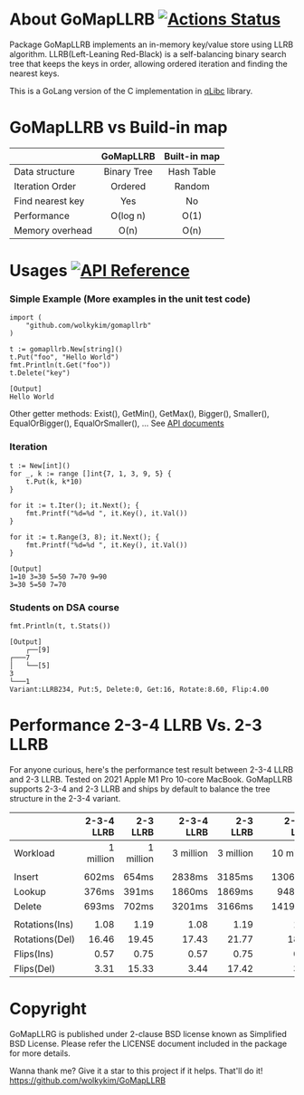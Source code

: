 # About GoMapLLRB [![Actions Status](https://github.com/wolkykim/gomapllrb/workflows/CI/badge.svg)](https://github.com/wolkykim/gomapllrb/actions)

Package GoMapLLRB implements an in-memory key/value store using LLRB algorithm.
LLRB(Left-Leaning Red-Black) is a self-balancing binary search tree that
keeps the keys in order, allowing ordered iteration and finding the nearest keys.

This is a GoLang version of the C implementation in
[qLibc](https://github.com/wolkykim/qlibc) library.

# GoMapLLRB vs Build-in map

|                     | GoMapLLRB    | Built-in map |
| ------------------- | :----------: | :----------: |
| Data structure      | Binary Tree  | Hash Table   |
| Iteration Order     | Ordered      | Random       |
| Find nearest key    | Yes          | No           |
| Performance         | O(log n)     | O(1)         |
| Memory overhead     | O(n)         | O(n)         |

# Usages [![API Reference](https://pkg.go.dev/badge/github.com/wolkykim/gomapllrb.svg)](https://pkg.go.dev/github.com/wolkykim/gomapllrb)

### Simple Example (More examples in the unit test code)
```
import (
    "github.com/wolkykim/gomapllrb"
)

t := gomapllrb.New[string]()
t.Put("foo", "Hello World")
fmt.Println(t.Get("foo"))
t.Delete("key")

[Output]
Hello World
```
Other getter methods: Exist(), GetMin(), GetMax(), Bigger(), Smaller(), EqualOrBigger(), EqualOrSmaller(), ...
See [API documents](https://pkg.go.dev/github.com/wolkykim/gomapllrb#section-documentation)

### Iteration
```
t := New[int]()
for _, k := range []int{7, 1, 3, 9, 5} {
    t.Put(k, k*10)
}

for it := t.Iter(); it.Next(); {
    fmt.Printf("%d=%d ", it.Key(), it.Val())
}

for it := t.Range(3, 8); it.Next(); {
    fmt.Printf("%d=%d ", it.Key(), it.Val())
}

[Output]
1=10 3=30 5=50 7=70 9=90
3=30 5=50 7=70
```

### Students on DSA course
```
fmt.Println(t, t.Stats())

[Output]
    ┌──[9]
┌───7
│   └──[5]
3
└───1
Variant:LLRB234, Put:5, Delete:0, Get:16, Rotate:8.60, Flip:4.00
```

# Performance 2-3-4 LLRB Vs. 2-3 LLRB

For anyone curious, here's the performance test result between 2-3-4 LLRB and 2-3 LLRB.
Tested on 2021 Apple M1 Pro 10-core MacBook. GoMapLLRB supports 2-3-4 and 2-3 LLRB and
ships by default to balance the tree structure in the 2-3-4 variant.

|                | 2-3-4 LLRB | 2-3 LLRB   | | 2-3-4 LLRB | 2-3 LLRB   | | 2-3-4 LLRB | 2-3 LLRB   |
| ---------------| ---------: | ---------: |-| ---------: | ---------: |-| ---------: | ---------: |
| Workload       | 1 million  | 1 million  | | 3 million  | 3 million  | | 10 million | 10 million |
|                |            |            | |            |            | |            |            |
| Insert         |      602ms |      654ms | |     2838ms |     3185ms | |    13065ms |    13412ms |
| Lookup         |      376ms |      391ms | |     1860ms |     1869ms | |     9480ms |    10647ms |
| Delete         |      693ms |      702ms | |     3201ms |     3166ms | |    14199ms |    15594ms |
|                |            |            | |            |            | |            |            |
| Rotations(Ins) |       1.08 |       1.19 | |       1.08 |       1.19 | |       1.08 |       1.19 |
| Rotations(Del) |      16.46 |      19.45 | |      17.43 |      21.77 | |      18.64 |      23.53 |
| Flips(Ins)     |       0.57 |       0.75 | |       0.57 |       0.75 | |       0.57 |       0.75 |
| Flips(Del)     |       3.31 |      15.33 | |       3.44 |      17.42 | |       3.58 |      18.45 |

# Copyright

GoMapLLRG is published under 2-clause BSD license known as Simplified BSD License.
Please refer the LICENSE document included in the package for more details.

Wanna thank me? Give it a star to this project if it helps. That'll do it!
https://github.com/wolkykim/GoMapLLRB
